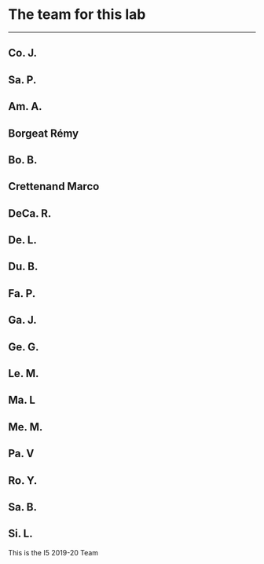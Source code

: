 # The team for this lab

-----------------------------
Co. J.
-----------------------------
Sa. P.
-----------------------------
Am. A.
-----------------------------
Borgeat Rémy
-----------------------------
Bo. B.
-----------------------------
Crettenand Marco
-----------------------------
DeCa. R.
-----------------------------
De. L.
-----------------------------
Du. B.
-----------------------------
Fa. P.
-----------------------------
Ga. J.
-----------------------------
Ge. G.
-----------------------------
Le. M.
-----------------------------
Ma. L
-----------------------------
Me. M.
-----------------------------
Pa. V
-----------------------------
Ro. Y.
-----------------------------
Sa. B.
-----------------------------
Si. L.
-----------------------------

This is the I5 2019-20 Team
